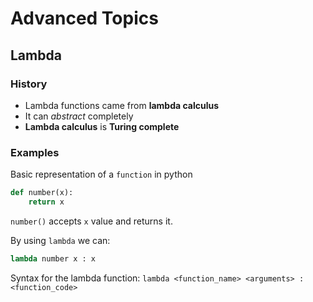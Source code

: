 # Advanced Topics

## Lambda
### History
* Lambda functions came from **lambda calculus**
* It can *abstract* completely
* **Lambda calculus** is **Turing complete**

### Examples
Basic representation of a `function` in python
``` py linenums="1"
def number(x):
    return x
```
`number()` accepts `x` value and returns it.

By using `lambda` we can:
``` py linenums="1"
lambda number x : x
```

Syntax for the lambda function:
`lambda <function_name> <arguments> : <function_code>`